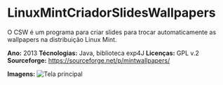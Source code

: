 LinuxMintCriadorSlidesWallpapers
================================

O CSW é um programa para criar slides para trocar automaticamente as wallpapers na distribuição Linux Mint.

**Ano:** 2013
**Técnologias:** Java, biblioteca exp4J 
**Licenças:** GPL v.2
**Sourceforge:** https://sourceforge.net/p/mintwallpapers/

**Imagens:**
![Tela principal](https://a.fsdn.com/con/app/proj/mintwallpapers/screenshots/Captura%20de%20tela%20de%202013-06-15%2002:09:26.png)
